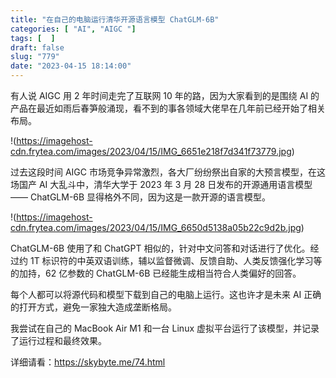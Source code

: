 ```yaml
---
title: "在自己的电脑运行清华开源语言模型 ChatGLM-6B"
categories: [ "AI", "AIGC "]
tags: [  ]
draft: false
slug: "779"
date: "2023-04-15 18:14:00"
---
```


有人说 AIGC 用 2 年时间走完了互联网 10 年的路，因为大家看到的是围绕 AI 的产品在最近如雨后春笋般涌现，看不到的事各领域大佬早在几年前已经开始了相关布局。

!(https://imagehost-cdn.frytea.com/images/2023/04/15/IMG_6651e218f7d341f73779.jpg)

过去这段时间 AIGC 市场竞争异常激烈，各大厂纷纷祭出自家的大预言模型，在这场国产 AI 大乱斗中，清华大学于 2023 年 3 月 28 日发布的开源通用语言模型 —— ChatGLM-6B 显得格外不同，因为这是一款开源的语言模型。

!(https://imagehost-cdn.frytea.com/images/2023/04/15/IMG_6650d5138a05b22c9d2b.jpg)

ChatGLM-6B 使用了和 ChatGPT 相似的，针对中文问答和对话进行了优化。经过约 1T 标识符的中英双语训练，辅以监督微调、反馈自助、人类反馈强化学习等的加持，62 亿参数的 ChatGLM-6B 已经能生成相当符合人类偏好的回答。

每个人都可以将源代码和模型下载到自己的电脑上运行。这也许才是未来 AI 正确的打开方式，避免一家独大造成垄断格局。

我尝试在自己的 MacBook Air M1 和一台 Linux 虚拟平台运行了该模型，并记录了运行过程和最终效果。

详细请看：https://skybyte.me/74.html

